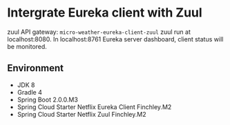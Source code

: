 # Intergrate Eureka client with Zuul
zuul API gateway: `micro-weather-eureka-client-zuul`
zuul run at localhost:8080.
In localhost:8761 Eureka server dashboard, client status will be monitored.
## Environment
+ JDK 8
+ Gradle 4
+ Spring Boot 2.0.0.M3
+ Spring Cloud Starter Netflix Eureka Client Finchley.M2
+ Spring Cloud Starter Netflix Zuul Finchley.M2